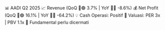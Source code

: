 📊 AADI Q2 2025
📈 Revenue (QoQ 🔼🟢 3.7% | YoY 🔻🔴 -8.6%)
💰 Net Profit (QoQ 🔼🟢 16.1% | YoY 🔻🔴 -64.2%)
💡 Cash Operasi: Positif
🧮 Valuasi: PER 3x | PBV 1.1x
🧱 Fundamental perlu dicermati
